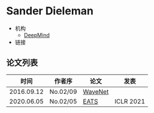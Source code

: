 # Sander Dieleman

- 机构
  - [DeepMind](../Institutions/DeepMind.md)
- 链接

## 论文列表

| 时间 | 作者序 | 论文 | 发表 |
|:-:|:-:|---|---|
| 2016.09.12 | No.02/09 | [WaveNet](../Models/TTS3_Vocoder/2016.09.12_WaveNet.md) |
| 2020.06.05 | No.02/05 | [EATS](../Models/E2E/2020.06.05_EATS.md) | ICLR 2021

